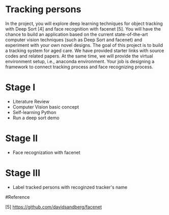 # Tracking persons

In the project, you will explore deep learning techniques for object tracking with Deep Sort [4] and face recognition with facenet [5]. You will have the chance to build an application based on the current state-of-the-art computer vision techniques (such as Deep Sort and facenet) and experiment with your own novel designs. 
The goal of this project is to build a tracking system for aged care. We have provided starter links with source codes and related papers. At the same time, we will provide the virtual environment setup, i.e., anaconda environment. Your job is designing a framework to connect tracking process and face recognizing process.

# Stage I
  - Literature Review
  - Computer Vision basic concept
  - Self-learning Python
  - Run a deep sort demo

# Stage II

  - Face recognization with facenet

# Stage III

  - Label tracked persons with recoginzed tracker's name

#Reference


[5] https://github.com/davidsandberg/facenet
